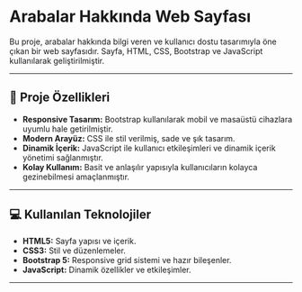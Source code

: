 # Arabalar Hakkında Web Sayfası

Bu proje, arabalar hakkında bilgi veren ve kullanıcı dostu tasarımıyla öne çıkan bir web sayfasıdır. Sayfa, HTML, CSS, Bootstrap ve JavaScript kullanılarak geliştirilmiştir.

---

## 🚗 Proje Özellikleri

- **Responsive Tasarım:** Bootstrap kullanılarak mobil ve masaüstü cihazlara uyumlu hale getirilmiştir.
- **Modern Arayüz:** CSS ile stil verilmiş, sade ve şık tasarım.
- **Dinamik İçerik:** JavaScript ile kullanıcı etkileşimleri ve dinamik içerik yönetimi sağlanmıştır.
- **Kolay Kullanım:** Basit ve anlaşılır yapısıyla kullanıcıların kolayca gezinebilmesi amaçlanmıştır.

---

## 💻 Kullanılan Teknolojiler

- **HTML5:** Sayfa yapısı ve içerik.
- **CSS3:** Stil ve düzenlemeler.
- **Bootstrap 5:** Responsive grid sistemi ve hazır bileşenler.
- **JavaScript:** Dinamik özellikler ve etkileşimler.

---

